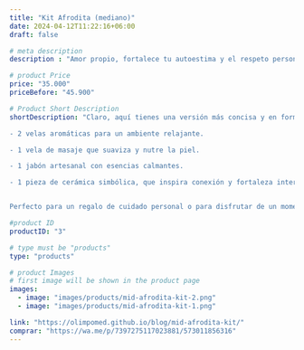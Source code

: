 ```yaml
---
title: "Kit Afrodita (mediano)"
date: 2024-04-12T11:22:16+06:00
draft: false

# meta description
description : "Amor propio, fortalece tu autoestima y el respeto personal. Conecta profundamente contigo."

# product Price
price: "35.000"
priceBefore: "45.900"

# Product Short Description
shortDescription: "Claro, aquí tienes una versión más concisa y en formato de lista:

- 2 velas aromáticas para un ambiente relajante.

- 1 vela de masaje que suaviza y nutre la piel.

- 1 jabón artesanal con esencias calmantes.

- 1 pieza de cerámica simbólica, que inspira conexión y fortaleza interior.


Perfecto para un regalo de cuidado personal o para disfrutar de un momento de tranquilidad. Incluye acceso a una  <a href='{{ .Params.Link | absURL }}'>guía detallada de uso </a>para maximizar tu experiencia."

#product ID
productID: "3"

# type must be "products"
type: "products"

# product Images
# first image will be shown in the product page
images:
  - image: "images/products/mid-afrodita-kit-2.png"
  - image: "images/products/mid-afrodita-kit-1.png"

link: "https://olimpomed.github.io/blog/mid-afrodita-kit/"
comprar: "https://wa.me/p/7397275117023881/573011856316"
---
```


